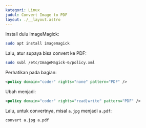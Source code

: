 ```yaml
---
kategori: Linux
judul: Convert Image to PDF
layout: ./__layout.astro
---
```


Install dulu ImageMagick:

```bash
sudo apt install imagemagick
```

Lalu, atur supaya bisa convert ke PDF:

```bash
sudo subl /etc/ImageMagick-6/policy.xml
```

Perhatikan pada bagian:

```xml
<policy domain="coder" rights="none" pattern="PDF" />
```

Ubah menjadi:

```xml
<policy domain="coder" rights="read|write" pattern="PDF" />
```

Lalu, untuk convertnya, misal `a.jpg` menjadi `a.pdf`:

```bash
convert a.jpg a.pdf
```